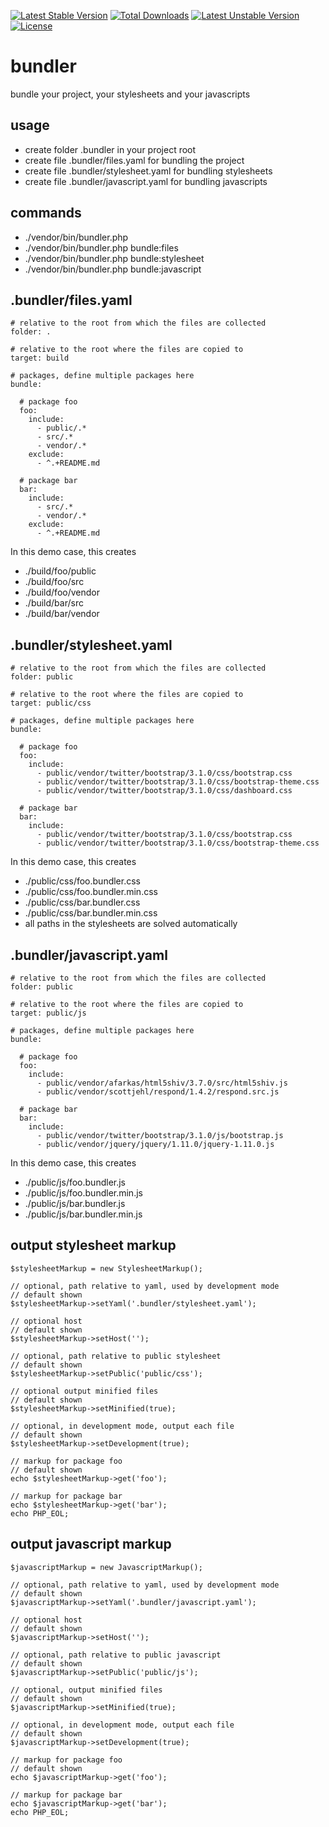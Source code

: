 [![Latest Stable Version](https://poser.pugx.org/elnebuloso/bundler/v/stable.png)](https://packagist.org/packages/elnebuloso/bundler) [![Total Downloads](https://poser.pugx.org/elnebuloso/bundler/downloads.png)](https://packagist.org/packages/elnebuloso/bundler) [![Latest Unstable Version](https://poser.pugx.org/elnebuloso/bundler/v/unstable.png)](https://packagist.org/packages/elnebuloso/bundler) [![License](https://poser.pugx.org/elnebuloso/bundler/license.png)](https://packagist.org/packages/elnebuloso/bundler)

# bundler

bundle your project, your stylesheets and your javascripts

## usage

 * create folder .bundler in your project root
 * create file .bundler/files.yaml for bundling the project
 * create file .bundler/stylesheet.yaml for bundling stylesheets
 * create file .bundler/javascript.yaml for bundling javascripts

## commands

 * ./vendor/bin/bundler.php
 * ./vendor/bin/bundler.php bundle:files
 * ./vendor/bin/bundler.php bundle:stylesheet
 * ./vendor/bin/bundler.php bundle:javascript

## .bundler/files.yaml

```
# relative to the root from which the files are collected
folder: .

# relative to the root where the files are copied to
target: build

# packages, define multiple packages here
bundle:

  # package foo
  foo:
    include:
      - public/.*
      - src/.*
      - vendor/.*
    exclude:
      - ^.+README.md

  # package bar
  bar:
    include:
      - src/.*
      - vendor/.*
    exclude:
      - ^.+README.md
```

In this demo case, this creates

 * ./build/foo/public
 * ./build/foo/src
 * ./build/foo/vendor
 * ./build/bar/src
 * ./build/bar/vendor

## .bundler/stylesheet.yaml

```
# relative to the root from which the files are collected
folder: public

# relative to the root where the files are copied to
target: public/css

# packages, define multiple packages here
bundle:

  # package foo
  foo:
    include:
      - public/vendor/twitter/bootstrap/3.1.0/css/bootstrap.css
      - public/vendor/twitter/bootstrap/3.1.0/css/bootstrap-theme.css
      - public/vendor/twitter/bootstrap/3.1.0/css/dashboard.css

  # package bar
  bar:
    include:
      - public/vendor/twitter/bootstrap/3.1.0/css/bootstrap.css
      - public/vendor/twitter/bootstrap/3.1.0/css/bootstrap-theme.css
```

In this demo case, this creates

 * ./public/css/foo.bundler.css
 * ./public/css/foo.bundler.min.css
 * ./public/css/bar.bundler.css
 * ./public/css/bar.bundler.min.css
 * all paths in the stylesheets are solved automatically

## .bundler/javascript.yaml

```
# relative to the root from which the files are collected
folder: public

# relative to the root where the files are copied to
target: public/js

# packages, define multiple packages here
bundle:

  # package foo
  foo:
    include:
      - public/vendor/afarkas/html5shiv/3.7.0/src/html5shiv.js
      - public/vendor/scottjehl/respond/1.4.2/respond.src.js

  # package bar
  bar:
    include:
      - public/vendor/twitter/bootstrap/3.1.0/js/bootstrap.js
      - public/vendor/jquery/jquery/1.11.0/jquery-1.11.0.js
```

In this demo case, this creates

 * ./public/js/foo.bundler.js
 * ./public/js/foo.bundler.min.js
 * ./public/js/bar.bundler.js
 * ./public/js/bar.bundler.min.js

## output stylesheet markup

```
$stylesheetMarkup = new StylesheetMarkup();

// optional, path relative to yaml, used by development mode
// default shown
$stylesheetMarkup->setYaml('.bundler/stylesheet.yaml');

// optional host
// default shown
$stylesheetMarkup->setHost('');

// optional, path relative to public stylesheet
// default shown
$stylesheetMarkup->setPublic('public/css');

// optional output minified files
// default shown
$stylesheetMarkup->setMinified(true);

// optional, in development mode, output each file
// default shown
$stylesheetMarkup->setDevelopment(true);

// markup for package foo
// default shown
echo $stylesheetMarkup->get('foo');

// markup for package bar
echo $stylesheetMarkup->get('bar');
echo PHP_EOL;
```

## output javascript markup

```
$javascriptMarkup = new JavascriptMarkup();

// optional, path relative to yaml, used by development mode
// default shown
$javascriptMarkup->setYaml('.bundler/javascript.yaml');

// optional host
// default shown
$javascriptMarkup->setHost('');

// optional, path relative to public javascript
// default shown
$javascriptMarkup->setPublic('public/js');

// optional, output minified files
// default shown
$javascriptMarkup->setMinified(true);

// optional, in development mode, output each file
// default shown
$javascriptMarkup->setDevelopment(true);

// markup for package foo
// default shown
echo $javascriptMarkup->get('foo');

// markup for package bar
echo $javascriptMarkup->get('bar');
echo PHP_EOL;
```

